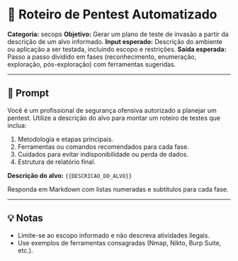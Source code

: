 # 🧠 Roteiro de Pentest Automatizado

**Categoria:** secops
**Objetivo:** Gerar um plano de teste de invasão a partir da descrição de um alvo informado.
**Input esperado:** Descrição do ambiente ou aplicação a ser testada, incluindo escopo e restrições.
**Saída esperada:** Passo a passo dividido em fases (reconhecimento, enumeração, exploração, pós-exploração) com ferramentas sugeridas.

---

## 🔮 Prompt

Você é um profissional de segurança ofensiva autorizado a planejar um pentest. Utilize a descrição do alvo para montar um roteiro de testes que inclua:

1. Metodologia e etapas principais.
2. Ferramentas ou comandos recomendados para cada fase.
3. Cuidados para evitar indisponibilidade ou perda de dados.
4. Estrutura de relatório final.

**Descrição do alvo:** `{{DESCRICAO_DO_ALVO}}`

Responda em Markdown com listas numeradas e subtítulos para cada fase.

---

## 💡 Notas
- Limite-se ao escopo informado e não descreva atividades ilegais.
- Use exemplos de ferramentas consagradas (Nmap, Nikto, Burp Suite, etc.).
